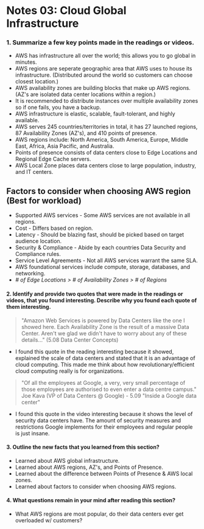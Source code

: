 # Notes 03: Cloud Global Infrastructure
### 1. Summarize a few key points made in the readings or videos.
- AWS has infrastructure all over the world; this allows you to go global in minutes.
- AWS regions are seperate geographic area that AWS uses to house its infrastructure. (Distributed around the world so customers can choose closest location.)
- AWS availability zones are building blocks that make up AWS regions. (AZ's are isolated data center locations within a region.)
- It is recommended to distribute instances over multiple availability zones so if one fails, you have a backup.
- AWS infrastructure is elastic, scalable, fault-tolerant, and highly available.
- AWS serves 245 countries/territories in total, it has 27 launched regions, 87 Availability Zones (AZ's), and 410 points of presence. 
- AWS regions include: North America, South America, Europe, Middle East, Africa, Asia Pacific, and Australia.
- Points of presence consists of data centers close to Edge Locations and Regional Edge Cache servers.
- AWS Local Zone places data centers close to large population, industry, and IT centers.
## Factors to consider when choosing AWS region (Best for workload)
- Supported AWS services - Some AWS services are not available in all regions.
- Cost - Differs based on region.
- Latency - Should be blazing fast, should be picked based on target audience location.
- Security & Compliance - Abide by each countries Data Security and Compliance rules.
- Service Level Agreements - Not all AWS services warrant the same SLA.
- AWS foundational services include compute, storage, databases, and networking.
- *# of Edge Locations > # of Availability Zones > # of Regions*
#### 2. Identify and provide two quotes that were made in the readings or videos, that you found interesting. Describe why you found each quote of them interesting.
> "Amazon Web Services is powered by Data Centers like the one I showed here.  Each Availability Zone is the result of a massive Data Center.  Aren't we glad we didn't have to worry about any of these details..." (5.08 Data Center Concepts)
- I found this quote in the reading interesting because it showed, explained the scale of data centers and stated that it is an advantage of cloud computing. This made me think about how revolutionary/efficient cloud computing really is for organizations.
> "Of all the employees at Google, a very, very small percentage of those employees are authorised to even enter a data centre campus." 
> Joe Kava (VP of Data Centers @ Google) - 5.09 "Inside a Google data center"
- I found this quote in the video interesting because it shows the level of security data centers have. The amount of security measures and restrictions Google implements for their employees and regular people is just insane.

#### 3. Outline the new facts that you learned from this section?
- Learned about AWS global infrastructure.
- Learned about AWS regions, AZ's, and Points of Presence.
- Learned about the difference between Points of Presence & AWS local zones.
- Learned about factors to consider when choosing AWS regions.
#### 4. What questions remain in your mind after reading this section?
- What AWS regions are most popular, do their data centers ever get overloaded w/ customers?

